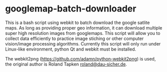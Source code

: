 googlemap-batch-downloader
==========================

This is a bash script using webkit to batch download the google satlite maps. 
As long as providing proper geo information, it can download multiple super high resolution images from googlemaps. 
This script will allow you to collect data efficiently to practice image stiching or other computer vision/image processing algorithms.
Currently this script will only run under Linux-like environment, python Qt and webkit must be installed.

The webkit2png (https://github.com/adamn/python-webkit2png) is used, the original author is Roland Tapken <roland@dau-sicher.de>.
